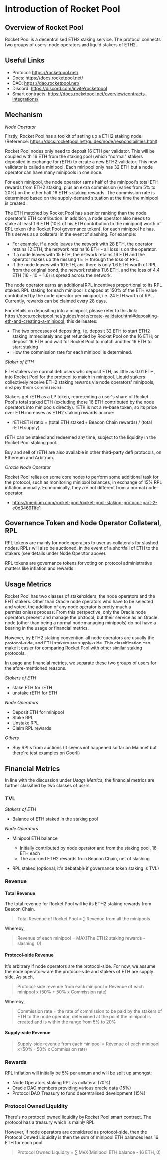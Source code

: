 # Introduction of Rocket Pool

## Overview of Rocket Pool
Rocket Pool is a decentralised ETH2 staking service. The protocol connects two groups of users: node operators and liquid stakers of ETH2. 

## Useful Links
- Protocol: https://rocketpool.net/
- Docs: https://docs.rocketpool.net/
- DAO: https://dao.rocketpool.net/
- Discord: https://discord.com/invite/rocketpool
- Smart contracts: https://docs.rocketpool.net/overview/contracts-integrations/

## Mechanism 

*Node Operator*

Firstly, Rocket Pool has a toolkit of setting up a ETH2 staking node. (Reference: https://docs.rocketpool.net/guides/node/responsibilities.html) 

Rocket Pool nodes only need to deposit 16 ETH per validator. This will be coupled with 16 ETH from the staking pool (which "normal" stakers deposited in exchange for rETH) to create a new ETH2 validator. This new validator is called a minipool. Each minipool only has 32 ETH but a node operator can have many minipools in one node.

For each minipool, the node operator earns half of the minipool's total ETH rewards from ETH2 staking, plus an extra commission (varies from 5% to 20%) on the other half 16 ETH's staking rewards. The commission rate is determined based on the supply-demand situation at the time the minipool is created.

The ETH matched by Rocket Pool has a senior ranking than the node operator's ETH contribution. In addition, a node operator also needs to stake at least 1.6 ETH (10% of his ETH contribution to the minipool) worth of RPL token (the Rocket Pool governance token), for each minipool he has. This serves as a collateral in the event of slashing. For example:
- For example, if a node leaves the network with 28 ETH, the operator retains 12 ETH, the network retains 16 ETH - all loss is on the operator. 
- If a node leaves with 15 ETH, the network retains 16 ETH and the operator makes up the missing 1 ETH through the loss of RPL. 
- If the node leaves with 10 ETH, and there is only 1.6 ETH-worth of RPL from the original bond, the network retains 11.6 ETH, and the loss of 4.4 ETH (16 - 10 + 1.6) is spread across the network.

The node operator earns an additional RPL incentives proportional to its RPL staked. RPL staking for each minipool is capped at 150% of the ETH value contributed by the node operator per minipool, i.e. 24 ETH worth of RPL. Currently, rewards can be claimed every 28 days.

For details on depositing into a minipool, please refer to this link: https://docs.rocketpool.net/guides/node/create-validator.html#depositing-eth-and-creating-a-minipool, this delineates:
- The two processes of depositing, i.e. deposit 32 ETH to start ETH2 staking immediately and get refunded by Rocket Pool on the 16 ETH; or deposit 16 ETH and wait for Rocket Pool to match another 16  ETH to start staking
- How the commission rate for each minipool is determined.

*Staker of ETH*

ETH stakers are normal defi users who deposit ETH, as little as 0.01 ETH, into Rocket Pool for the protocol to match in minipool. Liquid stakers collectively receive ETH2 staking rewards via node operators' minipools, and pay them commissions.

Stakers get rETH as a LP token, representing a user's share of Rocket Pool's total staked ETH (excluding those 16 ETH contributed by the node operators into minipools directly). rETH is not a re-base token, so its price over ETH increases as ETH2 staking rewards accrue:

- rETH:ETH ratio =  (total ETH staked + Beacon Chain rewards) / (total rETH supply)

rETH can be staked and redeemed any time, subject to the liquidity in the Rocket Pool staking pool.

Buy and sell of rETH are also available in other third-party defi protocols, on Ethereum and Arbitrum.

*Oracle Node Operator*

Rocket Pool relies on some core nodes to perform some additional task for the protocol, such as monitoring minipool balances, in exchange of 15% RPL inflation annually. Economically, they are not different from a normal node operator. 
- https://medium.com/rocket-pool/rocket-pool-staking-protocol-part-2-e0d346911fe1

## Governance Token and Node Operator Collateral, RPL

RPL tokens are mainly for node operators to user as collaterals for slashed nodes. RPLs will also be auctioned, in the event of a shortfall of ETH to the stakers (see details under Node Operator above). 

RPL tokens are governance tokens for voting on protocol administrative matters like inflation and rewards.


## Usage Metrics

Rocket Pool has two classes of stakeholders, the node operators and the EHT stakers. Other than Oracle node operators who have to be selected and voted, the addition of any node operator is pretty much a permissionless process. From this perspective, only the Oracle node operators present and manage the protocol; but their service as an Oracle node (other than being a normal node managing minipools) do not have a bearing in the usage or financial metrics.

However, by ETH2 staking convention, all node operators are usually the protocol-side, and ETH stakers are supply-side. This classification can make it easier for comparing Rocket Pool with other similar staking protocols. 

In usage and financial metrics, we separate these two groups of users for the afore-mentioned reasons. 

*Stakers of ETH*
- stake ETH for rETH
- unstake rETH for ETH

*Node Operators*
- Deposit ETH for minipool
- Stake RPL
- Unstake RPL
- Claim RPL rewards

*Others*
- Buy RPLs from auctions (It seems not happened so far on Mainnet but there're test examples on Goerli)

## Financial Metrics

In line with the discussion under *Usage Metrics*, the financial metrics are further classified by two classes of users.

### TVL 

*Stakers of ETH*

- Balance of ETH staked in the staking pool

*Node Operators*

- Minipool ETH balance
   - Initially contributed by node operator and from the staking pool, 16 ETH each
   - The accrued ETH2 rewards from Beacon Chain, net of slashing
   
- RPL staked (optional, it's debatable if governance token staking is TVL)

### Revenue

#### Total Revenue
The total revenue for Rocket Pool will be its ETH2 staking rewards from Beacon Chain. 

> Total Revenue of Rocket Pool = $\sum$ Revenue from all the minipools

Whereby, 

> Revenue of each minipool = MAX(The ETH2 staking rewards - slashing, 0)

#### Protocol-side Revenue
It's arbitrary if node operators are the protocol-side. For now, we assume the node operatorw are the protocol-side and stakers of ETH are supply side. As such, 

> Protocol-side revenue from each minipool = Revenue of each minipool x (50% + 50% x Commission rate)

Whereby, 

> Commission rate = the rate of commission to be paid by the stakers of ETH to the node operator, determined at the point the minipool is created and is within the range from 5% to 20%

#### Supply-side Revenue

> Supply-side revenue from each minipool = Revenue of each minipool x (50% - 50% x Commission rate)

### Rewards

RPL inflation will initially be 5% per annum and will be split up amongst:

- Node Operators staking RPL as collateral (70%)
- Oracle DAO members providing various oracle data (15%)
- Protocol DAO Treasury to fund decentralised development (15%)

### Protocol Owned Liquidity

There's no protocol owned liquidity by Rocket Pool smart contract. The protocol has a treasury which is mainly RPL. 

However, if node operators are considered as protocol-side, then the Protocol Onwed Liquidity is then the sum of minipool ETH balances less 16 ETH for each pool.

> Protocol Owned Liquidity = $\sum$ MAX(Minipool ETH balance - 16 ETH, 0)

